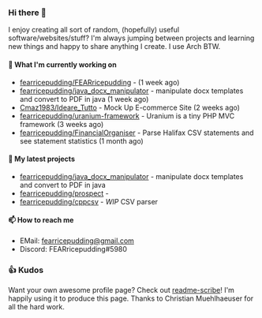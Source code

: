 ### Hi there 👋

I enjoy creating all sort of random, (hopefully) useful software/websites/stuff? 
I'm always jumping between projects and learning new things and happy to share anything I create.
I use Arch BTW.

#### 💎 What I'm currently working on

- [fearricepudding/FEARricepudding](https://github.com/fearricepudding/FEARricepudding) -  (1 week ago)
- [fearricepudding/java_docx_manipulator](https://github.com/fearricepudding/java_docx_manipulator) - manipulate docx templates and convert to PDF in java (1 week ago)
- [Cmaz1983/Ideare_Tutto](https://github.com/Cmaz1983/Ideare_Tutto) - Mock Up E-commerce Site  (2 weeks ago)
- [fearricepudding/uranium-framework](https://github.com/fearricepudding/uranium-framework) - Uranium is a tiny PHP MVC framework (3 weeks ago)
- [fearricepudding/FinancialOrganiser](https://github.com/fearricepudding/FinancialOrganiser) - Parse Halifax CSV statements and see statement statistics  (1 month ago)

#### 🌱 My latest projects

- [fearricepudding/java_docx_manipulator](https://github.com/fearricepudding/java_docx_manipulator) - manipulate docx templates and convert to PDF in java
- [fearricepudding/prospect](https://github.com/fearricepudding/prospect) - 
- [fearricepudding/cppcsv](https://github.com/fearricepudding/cppcsv) - *WIP* CSV parser

#### 📫 How to reach me

- EMail: fearricepudding@gmail.com
- Discord: FEARricepudding#5980

### 👍 Kudos

Want your own awesome profile page? Check out [readme-scribe](https://github.com/muesli/readme-scribe)!
I'm happily using it to produce this page. Thanks to Christian Muehlhaeuser for all the hard work.

